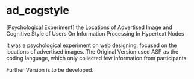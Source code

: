 # ad_cogstyle
[Psychological Experiment]  the Locations of Advertised Image and Cognitive Style of Users On Information Processing In Hypertext Nodes

It was a psychological experiment on web designing, focused on the locations of advertised images.
The Original Version used ASP as the coding language, which only collected few information from participants.

Further Version is to be developed.
